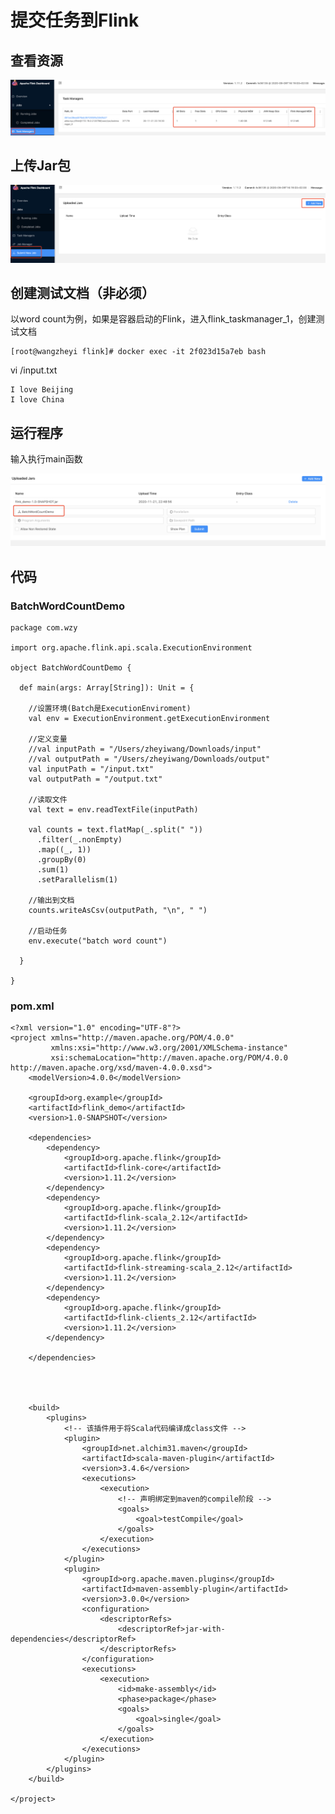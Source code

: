 # 提交任务到Flink

## 查看资源

![](Images/1.png)

## 上传Jar包

![](Images/2.png)

## 创建测试文档（非必须）
以word count为例，如果是容器启动的Flink，进入flink_taskmanager_1，创建测试文档

	[root@wangzheyi flink]# docker exec -it 2f023d15a7eb bash

vi /input.txt

	I love Beijing 
	I love China
	
	
## 运行程序

输入执行main函数

![](Images/3.png)


## 代码

### BatchWordCountDemo

	package com.wzy
	
	import org.apache.flink.api.scala.ExecutionEnvironment
	
	object BatchWordCountDemo {
	
	  def main(args: Array[String]): Unit = {
	
	    //设置环境(Batch是ExecutionEnviroment)
	    val env = ExecutionEnvironment.getExecutionEnvironment
	
	    //定义变量
	    //val inputPath = "/Users/zheyiwang/Downloads/input"
	    //val outputPath = "/Users/zheyiwang/Downloads/output"
	    val inputPath = "/input.txt"
	    val outputPath = "/output.txt"
	
	    //读取文件
	    val text = env.readTextFile(inputPath)
	
	    val counts = text.flatMap(_.split(" "))
	      .filter(_.nonEmpty)
	      .map((_, 1))
	      .groupBy(0)
	      .sum(1)
	      .setParallelism(1)
	
	    //输出到文档
	    counts.writeAsCsv(outputPath, "\n", " ")
	
	    //启动任务
	    env.execute("batch word count")
	
	  }
	
	}


### pom.xml

	<?xml version="1.0" encoding="UTF-8"?>
	<project xmlns="http://maven.apache.org/POM/4.0.0"
	         xmlns:xsi="http://www.w3.org/2001/XMLSchema-instance"
	         xsi:schemaLocation="http://maven.apache.org/POM/4.0.0 http://maven.apache.org/xsd/maven-4.0.0.xsd">
	    <modelVersion>4.0.0</modelVersion>
	
	    <groupId>org.example</groupId>
	    <artifactId>flink_demo</artifactId>
	    <version>1.0-SNAPSHOT</version>
	
	    <dependencies>
	        <dependency>
	            <groupId>org.apache.flink</groupId>
	            <artifactId>flink-core</artifactId>
	            <version>1.11.2</version>
	        </dependency>
	        <dependency>
	            <groupId>org.apache.flink</groupId>
	            <artifactId>flink-scala_2.12</artifactId>
	            <version>1.11.2</version>
	        </dependency>
	        <dependency>
	            <groupId>org.apache.flink</groupId>
	            <artifactId>flink-streaming-scala_2.12</artifactId>
	            <version>1.11.2</version>
	        </dependency>
	        <dependency>
	            <groupId>org.apache.flink</groupId>
	            <artifactId>flink-clients_2.12</artifactId>
	            <version>1.11.2</version>
	        </dependency>
	
	    </dependencies>
	
	
	
	
	    <build>
	        <plugins>
	            <!-- 该插件用于将Scala代码编译成class文件 -->
	            <plugin>
	                <groupId>net.alchim31.maven</groupId>
	                <artifactId>scala-maven-plugin</artifactId>
	                <version>3.4.6</version>
	                <executions>
	                    <execution>
	                        <!-- 声明绑定到maven的compile阶段 -->
	                        <goals>
	                            <goal>testCompile</goal>
	                        </goals>
	                    </execution>
	                </executions>
	            </plugin>
	            <plugin>
	                <groupId>org.apache.maven.plugins</groupId>
	                <artifactId>maven-assembly-plugin</artifactId>
	                <version>3.0.0</version>
	                <configuration>
	                    <descriptorRefs>
	                        <descriptorRef>jar-with-dependencies</descriptorRef>
	                    </descriptorRefs>
	                </configuration>
	                <executions>
	                    <execution>
	                        <id>make-assembly</id>
	                        <phase>package</phase>
	                        <goals>
	                            <goal>single</goal>
	                        </goals>
	                    </execution>
	                </executions>
	            </plugin>
	        </plugins>
	    </build>
	
	</project>